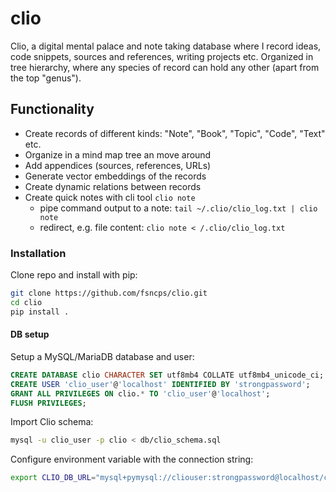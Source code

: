 # clio

Clio, a digital mental palace and note taking database where I record ideas, code snippets, sources and references, writing projects etc. Organized in tree hierarchy, where any species of record can hold any other (apart from the top "genus").

## Functionality

- Create records of different kinds: "Note", "Book", "Topic", "Code", "Text" etc.
- Organize in a mind map tree an move around
- Add appendices (sources, references, URLs)
- Generate vector embeddings of the records
- Create dynamic relations between records
- Create quick notes with cli tool `clio note`
    - pipe command output to a note: `tail ~/.clio/clio_log.txt | clio note`
    - redirect, e.g. file content: `clio note < /.clio/clio_log.txt`

### Installation
Clone repo and install with pip:
```bash
git clone https://github.com/fsncps/clio.git
cd clio
pip install .
```

#### DB setup
Setup a MySQL/MariaDB database and user:
```sql
CREATE DATABASE clio CHARACTER SET utf8mb4 COLLATE utf8mb4_unicode_ci;
CREATE USER 'clio_user'@'localhost' IDENTIFIED BY 'strongpassword';
GRANT ALL PRIVILEGES ON clio.* TO 'clio_user'@'localhost';
FLUSH PRIVILEGES;
```
Import Clio schema:
```bash
mysql -u clio_user -p clio < db/clio_schema.sql
```
Configure environment variable with the connection string:
```bash
export CLIO_DB_URL="mysql+pymysql://cliouser:strongpassword@localhost/clio"
```


